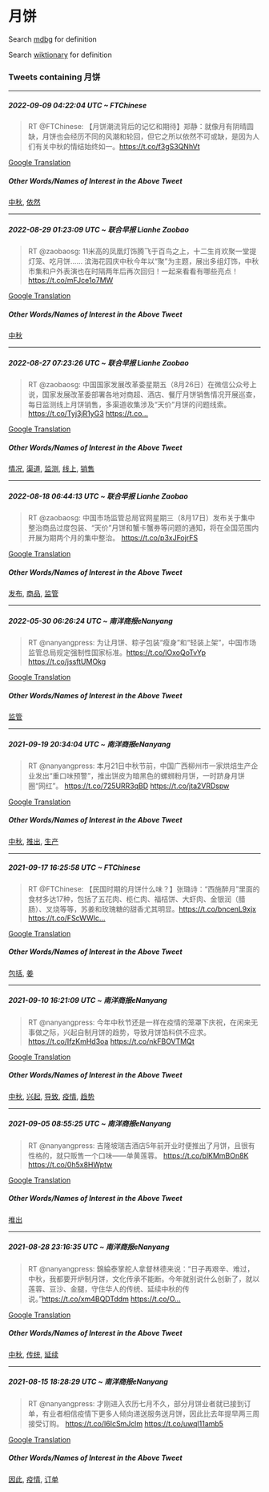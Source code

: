 # 月饼

Search [mdbg](https://www.mdbg.net/chinese/dictionary?page=worddict&wdrst=0&wdqb=月饼) for definition

Search [wiktionary](https://en.wiktionary.org/wiki/月饼) for definition

### Tweets containing 月饼

___
##### 2022-09-09 04:22:04 UTC ~ FTChinese
> RT @FTChinese: 【月饼潮流背后的记忆和期待】郑静：就像月有阴晴圆缺，月饼也会经历不同的风潮和轮回，但它之所以依然不可或缺，是因为人们有关中秋的情结始终如一。https://t.co/f3gS3QNhVt

[Google Translation](https://translate.google.com/?hi=en&tab=TT&sl=zh-CN&tl=en&op=translate&text=RT+%40FTChinese%3A+%E3%80%90%E6%9C%88%E9%A5%BC%E6%BD%AE%E6%B5%81%E8%83%8C%E5%90%8E%E7%9A%84%E8%AE%B0%E5%BF%86%E5%92%8C%E6%9C%9F%E5%BE%85%E3%80%91%E9%83%91%E9%9D%99%EF%BC%9A%E5%B0%B1%E5%83%8F%E6%9C%88%E6%9C%89%E9%98%B4%E6%99%B4%E5%9C%86%E7%BC%BA%EF%BC%8C%E6%9C%88%E9%A5%BC%E4%B9%9F%E4%BC%9A%E7%BB%8F%E5%8E%86%E4%B8%8D%E5%90%8C%E7%9A%84%E9%A3%8E%E6%BD%AE%E5%92%8C%E8%BD%AE%E5%9B%9E%EF%BC%8C%E4%BD%86%E5%AE%83%E4%B9%8B%E6%89%80%E4%BB%A5%E4%BE%9D%E7%84%B6%E4%B8%8D%E5%8F%AF%E6%88%96%E7%BC%BA%EF%BC%8C%E6%98%AF%E5%9B%A0%E4%B8%BA%E4%BA%BA%E4%BB%AC%E6%9C%89%E5%85%B3%E4%B8%AD%E7%A7%8B%E7%9A%84%E6%83%85%E7%BB%93%E5%A7%8B%E7%BB%88%E5%A6%82%E4%B8%80%E3%80%82https%3A%2F%2Ft.co%2Ff3gS3QNhVt)
##### Other Words/Names of Interest in the Above Tweet
[中秋](中秋.md), [依然](依然.md)
___
##### 2022-08-29 01:23:09 UTC ~ 联合早报 Lianhe Zaobao
> RT @zaobaosg: 11米高的凤凰灯饰腾飞于百鸟之上，十二生肖欢聚一堂提灯笼、吃月饼...… 滨海花园庆中秋今年以“聚”为主题，展出多组灯饰，中秋市集和户外表演也在时隔两年后再次回归！一起来看看有哪些亮点！https://t.co/mFJce1o7MW

[Google Translation](https://translate.google.com/?hi=en&tab=TT&sl=zh-CN&tl=en&op=translate&text=RT+%40zaobaosg%3A+11%E7%B1%B3%E9%AB%98%E7%9A%84%E5%87%A4%E5%87%B0%E7%81%AF%E9%A5%B0%E8%85%BE%E9%A3%9E%E4%BA%8E%E7%99%BE%E9%B8%9F%E4%B9%8B%E4%B8%8A%EF%BC%8C%E5%8D%81%E4%BA%8C%E7%94%9F%E8%82%96%E6%AC%A2%E8%81%9A%E4%B8%80%E5%A0%82%E6%8F%90%E7%81%AF%E7%AC%BC%E3%80%81%E5%90%83%E6%9C%88%E9%A5%BC...%E2%80%A6+%E6%BB%A8%E6%B5%B7%E8%8A%B1%E5%9B%AD%E5%BA%86%E4%B8%AD%E7%A7%8B%E4%BB%8A%E5%B9%B4%E4%BB%A5%E2%80%9C%E8%81%9A%E2%80%9D%E4%B8%BA%E4%B8%BB%E9%A2%98%EF%BC%8C%E5%B1%95%E5%87%BA%E5%A4%9A%E7%BB%84%E7%81%AF%E9%A5%B0%EF%BC%8C%E4%B8%AD%E7%A7%8B%E5%B8%82%E9%9B%86%E5%92%8C%E6%88%B7%E5%A4%96%E8%A1%A8%E6%BC%94%E4%B9%9F%E5%9C%A8%E6%97%B6%E9%9A%94%E4%B8%A4%E5%B9%B4%E5%90%8E%E5%86%8D%E6%AC%A1%E5%9B%9E%E5%BD%92%EF%BC%81%E4%B8%80%E8%B5%B7%E6%9D%A5%E7%9C%8B%E7%9C%8B%E6%9C%89%E5%93%AA%E4%BA%9B%E4%BA%AE%E7%82%B9%EF%BC%81https%3A%2F%2Ft.co%2FmFJce1o7MW)
##### Other Words/Names of Interest in the Above Tweet
[中秋](中秋.md)
___
##### 2022-08-27 07:23:26 UTC ~ 联合早报 Lianhe Zaobao
> RT @zaobaosg: 中国国家发展改革委星期五（8月26日）在微信公众号上说，国家发展改革委部署各地对商超、酒店、餐厅月饼销售情况开展巡查，每日监测线上月饼销售，多渠道收集涉及“天价”月饼的问题线索。https://t.co/Tyj3jR1yG3 https://t.co…

[Google Translation](https://translate.google.com/?hi=en&tab=TT&sl=zh-CN&tl=en&op=translate&text=RT+%40zaobaosg%3A+%E4%B8%AD%E5%9B%BD%E5%9B%BD%E5%AE%B6%E5%8F%91%E5%B1%95%E6%94%B9%E9%9D%A9%E5%A7%94%E6%98%9F%E6%9C%9F%E4%BA%94%EF%BC%888%E6%9C%8826%E6%97%A5%EF%BC%89%E5%9C%A8%E5%BE%AE%E4%BF%A1%E5%85%AC%E4%BC%97%E5%8F%B7%E4%B8%8A%E8%AF%B4%EF%BC%8C%E5%9B%BD%E5%AE%B6%E5%8F%91%E5%B1%95%E6%94%B9%E9%9D%A9%E5%A7%94%E9%83%A8%E7%BD%B2%E5%90%84%E5%9C%B0%E5%AF%B9%E5%95%86%E8%B6%85%E3%80%81%E9%85%92%E5%BA%97%E3%80%81%E9%A4%90%E5%8E%85%E6%9C%88%E9%A5%BC%E9%94%80%E5%94%AE%E6%83%85%E5%86%B5%E5%BC%80%E5%B1%95%E5%B7%A1%E6%9F%A5%EF%BC%8C%E6%AF%8F%E6%97%A5%E7%9B%91%E6%B5%8B%E7%BA%BF%E4%B8%8A%E6%9C%88%E9%A5%BC%E9%94%80%E5%94%AE%EF%BC%8C%E5%A4%9A%E6%B8%A0%E9%81%93%E6%94%B6%E9%9B%86%E6%B6%89%E5%8F%8A%E2%80%9C%E5%A4%A9%E4%BB%B7%E2%80%9D%E6%9C%88%E9%A5%BC%E7%9A%84%E9%97%AE%E9%A2%98%E7%BA%BF%E7%B4%A2%E3%80%82https%3A%2F%2Ft.co%2FTyj3jR1yG3+https%3A%2F%2Ft.co%E2%80%A6)
##### Other Words/Names of Interest in the Above Tweet
[情况](情况.md), [渠道](渠道.md), [监测](监测.md), [线上](线上.md), [销售](销售.md)
___
##### 2022-08-18 06:44:13 UTC ~ 联合早报 Lianhe Zaobao
> RT @zaobaosg: 中国市场监管总局官网星期三（8月17日）发布关于集中整治商品过度包装、“天价”月饼和蟹卡蟹券等问题的通知，将在全国范围内开展为期两个月的集中整治。  https://t.co/p3xJFojrFS

[Google Translation](https://translate.google.com/?hi=en&tab=TT&sl=zh-CN&tl=en&op=translate&text=RT+%40zaobaosg%3A+%E4%B8%AD%E5%9B%BD%E5%B8%82%E5%9C%BA%E7%9B%91%E7%AE%A1%E6%80%BB%E5%B1%80%E5%AE%98%E7%BD%91%E6%98%9F%E6%9C%9F%E4%B8%89%EF%BC%888%E6%9C%8817%E6%97%A5%EF%BC%89%E5%8F%91%E5%B8%83%E5%85%B3%E4%BA%8E%E9%9B%86%E4%B8%AD%E6%95%B4%E6%B2%BB%E5%95%86%E5%93%81%E8%BF%87%E5%BA%A6%E5%8C%85%E8%A3%85%E3%80%81%E2%80%9C%E5%A4%A9%E4%BB%B7%E2%80%9D%E6%9C%88%E9%A5%BC%E5%92%8C%E8%9F%B9%E5%8D%A1%E8%9F%B9%E5%88%B8%E7%AD%89%E9%97%AE%E9%A2%98%E7%9A%84%E9%80%9A%E7%9F%A5%EF%BC%8C%E5%B0%86%E5%9C%A8%E5%85%A8%E5%9B%BD%E8%8C%83%E5%9B%B4%E5%86%85%E5%BC%80%E5%B1%95%E4%B8%BA%E6%9C%9F%E4%B8%A4%E4%B8%AA%E6%9C%88%E7%9A%84%E9%9B%86%E4%B8%AD%E6%95%B4%E6%B2%BB%E3%80%82++https%3A%2F%2Ft.co%2Fp3xJFojrFS)
##### Other Words/Names of Interest in the Above Tweet
[发布](发布.md), [商品](商品.md), [监管](监管.md)
___
##### 2022-05-30 06:26:24 UTC ~ 南洋商报eNanyang
> RT @nanyangpress: 为让月饼、粽子包装“瘦身”和“轻装上架”，中国市场监管总局规定强制性国家标准。https://t.co/lOxoQoTvYp https://t.co/jssftUMOkg

[Google Translation](https://translate.google.com/?hi=en&tab=TT&sl=zh-CN&tl=en&op=translate&text=RT+%40nanyangpress%3A+%E4%B8%BA%E8%AE%A9%E6%9C%88%E9%A5%BC%E3%80%81%E7%B2%BD%E5%AD%90%E5%8C%85%E8%A3%85%E2%80%9C%E7%98%A6%E8%BA%AB%E2%80%9D%E5%92%8C%E2%80%9C%E8%BD%BB%E8%A3%85%E4%B8%8A%E6%9E%B6%E2%80%9D%EF%BC%8C%E4%B8%AD%E5%9B%BD%E5%B8%82%E5%9C%BA%E7%9B%91%E7%AE%A1%E6%80%BB%E5%B1%80%E8%A7%84%E5%AE%9A%E5%BC%BA%E5%88%B6%E6%80%A7%E5%9B%BD%E5%AE%B6%E6%A0%87%E5%87%86%E3%80%82https%3A%2F%2Ft.co%2FlOxoQoTvYp+https%3A%2F%2Ft.co%2FjssftUMOkg)
##### Other Words/Names of Interest in the Above Tweet
[监管](监管.md)
___
##### 2021-09-19 20:34:04 UTC ~ 南洋商报eNanyang
> RT @nanyangpress: 本月21日中秋节前，中国广西柳州市一家烘焙生产企业发出“重口味预警”，推出饼皮为暗黑色的螺蛳粉月饼，一时跻身月饼圈“网红”。 https://t.co/725URR3qBD https://t.co/jta2VRDspw

[Google Translation](https://translate.google.com/?hi=en&tab=TT&sl=zh-CN&tl=en&op=translate&text=RT+%40nanyangpress%3A+%E6%9C%AC%E6%9C%8821%E6%97%A5%E4%B8%AD%E7%A7%8B%E8%8A%82%E5%89%8D%EF%BC%8C%E4%B8%AD%E5%9B%BD%E5%B9%BF%E8%A5%BF%E6%9F%B3%E5%B7%9E%E5%B8%82%E4%B8%80%E5%AE%B6%E7%83%98%E7%84%99%E7%94%9F%E4%BA%A7%E4%BC%81%E4%B8%9A%E5%8F%91%E5%87%BA%E2%80%9C%E9%87%8D%E5%8F%A3%E5%91%B3%E9%A2%84%E8%AD%A6%E2%80%9D%EF%BC%8C%E6%8E%A8%E5%87%BA%E9%A5%BC%E7%9A%AE%E4%B8%BA%E6%9A%97%E9%BB%91%E8%89%B2%E7%9A%84%E8%9E%BA%E8%9B%B3%E7%B2%89%E6%9C%88%E9%A5%BC%EF%BC%8C%E4%B8%80%E6%97%B6%E8%B7%BB%E8%BA%AB%E6%9C%88%E9%A5%BC%E5%9C%88%E2%80%9C%E7%BD%91%E7%BA%A2%E2%80%9D%E3%80%82+https%3A%2F%2Ft.co%2F725URR3qBD+https%3A%2F%2Ft.co%2Fjta2VRDspw)
##### Other Words/Names of Interest in the Above Tweet
[中秋](中秋.md), [推出](推出.md), [生产](生产.md)
___
##### 2021-09-17 16:25:58 UTC ~ FTChinese
> RT @FTChinese: 【民国时期的月饼什么味？】张璐诗：“西施醉月”里面的食材多达17种，包括了五花肉、榄仁肉、福桔饼、大虾肉、金银润（腊肠）、叉烧等等，苏姜和玫瑰糖的甜香尤其明显。https://t.co/bncenL9xjx https://t.co/FScWWIc…

[Google Translation](https://translate.google.com/?hi=en&tab=TT&sl=zh-CN&tl=en&op=translate&text=RT+%40FTChinese%3A+%E3%80%90%E6%B0%91%E5%9B%BD%E6%97%B6%E6%9C%9F%E7%9A%84%E6%9C%88%E9%A5%BC%E4%BB%80%E4%B9%88%E5%91%B3%EF%BC%9F%E3%80%91%E5%BC%A0%E7%92%90%E8%AF%97%EF%BC%9A%E2%80%9C%E8%A5%BF%E6%96%BD%E9%86%89%E6%9C%88%E2%80%9D%E9%87%8C%E9%9D%A2%E7%9A%84%E9%A3%9F%E6%9D%90%E5%A4%9A%E8%BE%BE17%E7%A7%8D%EF%BC%8C%E5%8C%85%E6%8B%AC%E4%BA%86%E4%BA%94%E8%8A%B1%E8%82%89%E3%80%81%E6%A6%84%E4%BB%81%E8%82%89%E3%80%81%E7%A6%8F%E6%A1%94%E9%A5%BC%E3%80%81%E5%A4%A7%E8%99%BE%E8%82%89%E3%80%81%E9%87%91%E9%93%B6%E6%B6%A6%EF%BC%88%E8%85%8A%E8%82%A0%EF%BC%89%E3%80%81%E5%8F%89%E7%83%A7%E7%AD%89%E7%AD%89%EF%BC%8C%E8%8B%8F%E5%A7%9C%E5%92%8C%E7%8E%AB%E7%91%B0%E7%B3%96%E7%9A%84%E7%94%9C%E9%A6%99%E5%B0%A4%E5%85%B6%E6%98%8E%E6%98%BE%E3%80%82https%3A%2F%2Ft.co%2FbncenL9xjx+https%3A%2F%2Ft.co%2FFScWWIc%E2%80%A6)
##### Other Words/Names of Interest in the Above Tweet
[包括](包括.md), [姜](姜.md)
___
##### 2021-09-10 16:21:09 UTC ~ 南洋商报eNanyang
> RT @nanyangpress: 今年中秋节还是一样在疫情的笼罩下庆祝，在闲来无事做之际，兴起自制月饼的趋势，导致月饼馅料供不应求。https://t.co/IfzKmHd3oa https://t.co/nkFBOVTMQt

[Google Translation](https://translate.google.com/?hi=en&tab=TT&sl=zh-CN&tl=en&op=translate&text=RT+%40nanyangpress%3A+%E4%BB%8A%E5%B9%B4%E4%B8%AD%E7%A7%8B%E8%8A%82%E8%BF%98%E6%98%AF%E4%B8%80%E6%A0%B7%E5%9C%A8%E7%96%AB%E6%83%85%E7%9A%84%E7%AC%BC%E7%BD%A9%E4%B8%8B%E5%BA%86%E7%A5%9D%EF%BC%8C%E5%9C%A8%E9%97%B2%E6%9D%A5%E6%97%A0%E4%BA%8B%E5%81%9A%E4%B9%8B%E9%99%85%EF%BC%8C%E5%85%B4%E8%B5%B7%E8%87%AA%E5%88%B6%E6%9C%88%E9%A5%BC%E7%9A%84%E8%B6%8B%E5%8A%BF%EF%BC%8C%E5%AF%BC%E8%87%B4%E6%9C%88%E9%A5%BC%E9%A6%85%E6%96%99%E4%BE%9B%E4%B8%8D%E5%BA%94%E6%B1%82%E3%80%82https%3A%2F%2Ft.co%2FIfzKmHd3oa+https%3A%2F%2Ft.co%2FnkFBOVTMQt)
##### Other Words/Names of Interest in the Above Tweet
[中秋](中秋.md), [兴起](兴起.md), [导致](导致.md), [疫情](疫情.md), [趋势](趋势.md)
___
##### 2021-09-05 08:55:25 UTC ~ 南洋商报eNanyang
> RT @nanyangpress: 吉隆坡瑞吉酒店5年前开业时便推出了月饼，且很有性格的，就只贩售一个口味——单黄莲蓉。 https://t.co/blKMmBOn8K https://t.co/0h5x8HWptw

[Google Translation](https://translate.google.com/?hi=en&tab=TT&sl=zh-CN&tl=en&op=translate&text=RT+%40nanyangpress%3A+%E5%90%89%E9%9A%86%E5%9D%A1%E7%91%9E%E5%90%89%E9%85%92%E5%BA%975%E5%B9%B4%E5%89%8D%E5%BC%80%E4%B8%9A%E6%97%B6%E4%BE%BF%E6%8E%A8%E5%87%BA%E4%BA%86%E6%9C%88%E9%A5%BC%EF%BC%8C%E4%B8%94%E5%BE%88%E6%9C%89%E6%80%A7%E6%A0%BC%E7%9A%84%EF%BC%8C%E5%B0%B1%E5%8F%AA%E8%B4%A9%E5%94%AE%E4%B8%80%E4%B8%AA%E5%8F%A3%E5%91%B3%E2%80%94%E2%80%94%E5%8D%95%E9%BB%84%E8%8E%B2%E8%93%89%E3%80%82+https%3A%2F%2Ft.co%2FblKMmBOn8K+https%3A%2F%2Ft.co%2F0h5x8HWptw)
##### Other Words/Names of Interest in the Above Tweet
[推出](推出.md)
___
##### 2021-08-28 23:16:35 UTC ~ 南洋商报eNanyang
> RT @nanyangpress: 錦綸泰掌舵人拿督林德来说：“日子再艰辛、难过，中秋，我都要开炉制月饼，文化传承不能断。今年就别说什么创新了，就以莲蓉、豆沙、金腿，守住华人的传统、延续中秋的传说。”https://t.co/xm4BQDTddm https://t.co/O…

[Google Translation](https://translate.google.com/?hi=en&tab=TT&sl=zh-CN&tl=en&op=translate&text=RT+%40nanyangpress%3A+%E9%8C%A6%E7%B6%B8%E6%B3%B0%E6%8E%8C%E8%88%B5%E4%BA%BA%E6%8B%BF%E7%9D%A3%E6%9E%97%E5%BE%B7%E6%9D%A5%E8%AF%B4%EF%BC%9A%E2%80%9C%E6%97%A5%E5%AD%90%E5%86%8D%E8%89%B0%E8%BE%9B%E3%80%81%E9%9A%BE%E8%BF%87%EF%BC%8C%E4%B8%AD%E7%A7%8B%EF%BC%8C%E6%88%91%E9%83%BD%E8%A6%81%E5%BC%80%E7%82%89%E5%88%B6%E6%9C%88%E9%A5%BC%EF%BC%8C%E6%96%87%E5%8C%96%E4%BC%A0%E6%89%BF%E4%B8%8D%E8%83%BD%E6%96%AD%E3%80%82%E4%BB%8A%E5%B9%B4%E5%B0%B1%E5%88%AB%E8%AF%B4%E4%BB%80%E4%B9%88%E5%88%9B%E6%96%B0%E4%BA%86%EF%BC%8C%E5%B0%B1%E4%BB%A5%E8%8E%B2%E8%93%89%E3%80%81%E8%B1%86%E6%B2%99%E3%80%81%E9%87%91%E8%85%BF%EF%BC%8C%E5%AE%88%E4%BD%8F%E5%8D%8E%E4%BA%BA%E7%9A%84%E4%BC%A0%E7%BB%9F%E3%80%81%E5%BB%B6%E7%BB%AD%E4%B8%AD%E7%A7%8B%E7%9A%84%E4%BC%A0%E8%AF%B4%E3%80%82%E2%80%9Dhttps%3A%2F%2Ft.co%2Fxm4BQDTddm+https%3A%2F%2Ft.co%2FO%E2%80%A6)
##### Other Words/Names of Interest in the Above Tweet
[中秋](中秋.md), [传统](传统.md), [延续](延续.md)
___
##### 2021-08-15 18:28:29 UTC ~ 南洋商报eNanyang
> RT @nanyangpress: 才刚进入农历七月不久，部分月饼业者就已接到订单，有业者相信疫情下更多人倾向递送服务送月饼，因此比去年提早两三周接受订购。 https://t.co/l6IcSmJclm https://t.co/uwql11amb5

[Google Translation](https://translate.google.com/?hi=en&tab=TT&sl=zh-CN&tl=en&op=translate&text=RT+%40nanyangpress%3A+%E6%89%8D%E5%88%9A%E8%BF%9B%E5%85%A5%E5%86%9C%E5%8E%86%E4%B8%83%E6%9C%88%E4%B8%8D%E4%B9%85%EF%BC%8C%E9%83%A8%E5%88%86%E6%9C%88%E9%A5%BC%E4%B8%9A%E8%80%85%E5%B0%B1%E5%B7%B2%E6%8E%A5%E5%88%B0%E8%AE%A2%E5%8D%95%EF%BC%8C%E6%9C%89%E4%B8%9A%E8%80%85%E7%9B%B8%E4%BF%A1%E7%96%AB%E6%83%85%E4%B8%8B%E6%9B%B4%E5%A4%9A%E4%BA%BA%E5%80%BE%E5%90%91%E9%80%92%E9%80%81%E6%9C%8D%E5%8A%A1%E9%80%81%E6%9C%88%E9%A5%BC%EF%BC%8C%E5%9B%A0%E6%AD%A4%E6%AF%94%E5%8E%BB%E5%B9%B4%E6%8F%90%E6%97%A9%E4%B8%A4%E4%B8%89%E5%91%A8%E6%8E%A5%E5%8F%97%E8%AE%A2%E8%B4%AD%E3%80%82+https%3A%2F%2Ft.co%2Fl6IcSmJclm+https%3A%2F%2Ft.co%2Fuwql11amb5)
##### Other Words/Names of Interest in the Above Tweet
[因此](因此.md), [疫情](疫情.md), [订单](订单.md)
